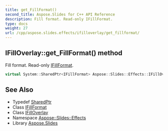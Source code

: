```yaml
---
title: get_FillFormat()
second_title: Aspose.Slides for C++ API Reference
description: Fill format. Read-only IFillFormat.
type: docs
weight: 27
url: /cpp/aspose.slides.effects/ifilloverlay/get_fillformat/
---
```

## IFillOverlay::get_FillFormat() method


Fill format. Read-only [IFillFormat](../../../aspose.slides/ifillformat/).

```cpp
virtual System::SharedPtr<IFillFormat> Aspose::Slides::Effects::IFillOverlay::get_FillFormat()=0
```

## See Also

* Typedef [SharedPtr](../../system/sharedptr/)
* Class [IFillFormat](../../aspose.slides/ifillformat/)
* Class [IFillOverlay](./)
* Namespace [Aspose::Slides::Effects](../)
* Library [Aspose.Slides](../../)